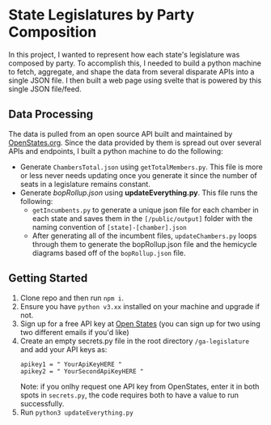 # State Legislatures by Party Composition

In this project, I wanted to represent how each state's legislature was composed by party. To accomplish this, I needed to build a python machine to fetch, aggregate, and shape the data from several disparate APIs into a single JSON file. I then built a web page using svelte that is powered by this single JSON file/feed.

## Data Processing

The data is pulled from an open source API built and maintained by [OpenStates.org](https://openstates.org/). Since the data provided by them is spread out over several APIs and endpoints, I built a python machine to do the following:

- Generate `ChambersTotal.json` using `getTotalMembers.py`. This file is more or less never needs updating once you generate it since the number of seats in a legislature remains constant.
- Generate <em>bopRollup.json</em> using <strong>updateEverything.py</strong>. This file runs the following:
  - `getIncumbents.py` to generate a unique json file for each chamber in each state and saves them in the `[/public/output]` folder with the naming convention of `[state]-[chamber].json`
  - After generating all of the incumbent files, `updateChambers.py` loops through them to generate the bopRollup.json file and the hemicycle diagrams based off of the `bopRollup.json` file.

## Getting Started

1. Clone repo and then run `npm i`.
2. Ensure you have `python v3.xx` installed on your machine and upgrade if not.
3. Sign up for a free API key at [Open States](https://openstates.org/accounts/login/?next=/accounts/profile/#apikey) (you can sign up for two using two different emails if you'd like)
4. Create an empty secrets.py file in the root directory `/ga-legislature` and add your API keys as:
   ```
   apikey1 = " YourApiKeyHERE "
   apikey2 = " YourSecondApiKeyHERE "
   ```
   Note: if you onlhy request one API key from OpenStates, enter it in both spots in `secrets.py`, the code requires both to have a value to run successfully.
5. Run `python3 updateEverything.py`

